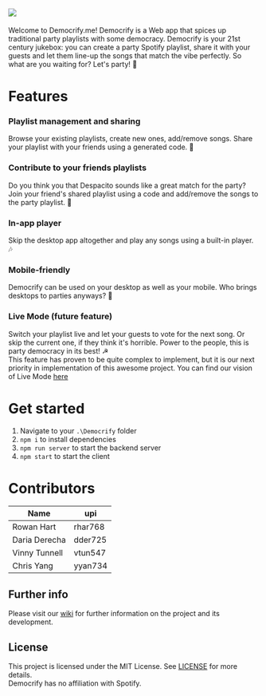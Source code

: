 # ![](https://user-images.githubusercontent.com/42598015/82440559-a63c0000-9af0-11ea-9d9c-cb2c6516ff81.png)
Welcome to Democrify.me!
Democrify is a Web app that spices up traditional party playlists with some democracy. 
Democrify is your 21st century jukebox: you can create a party Spotify playlist, share it with your guests and let them line-up the songs that match the vibe perfectly.
So what are you waiting for? Let's party! 🎉

# Features

### Playlist management and sharing
Browse your existing playlists, create new ones, add/remove songs. Share your playlist with your friends using a generated code. 🙏

### Contribute to your friends playlists
Do you think you that Despacito sounds like a great match for the party? Join your friend's shared playlist using a code and add/remove the songs to the party playlist. 🥳

### In-app player
Skip the desktop app altogether and play any songs using a built-in player. 🎶

### Mobile-friendly
Democrify can be used on your desktop as well as your mobile. Who brings desktops to parties anyways? 🤔

### Live Mode (future feature)
Switch your playlist live and let your guests to vote for the next song. Or skip the current one, if they think it's horrible. Power to the people, this is party democracy in its best! ☭   
This feature has proven to be quite complex to implement, but it is our next priority in implementation of this awesome project. You can find our vision of Live Mode [here](https://github.com/Sapphire-Snail/Democrify/wiki/Live-mode)   

# Get started
1. Navigate to your `.\Democrify` folder
2. `npm i` to install dependencies
3. `npm run server` to start the backend server
4. `npm start` to start the client 

# Contributors

|Name|upi|
|---|---|
|Rowan Hart|rhar768|
|Daria Derecha|dder725|
|Vinny Tunnell|vtun547|
|Chris Yang|yyan734|

## Further info
Please visit our [wiki](https://github.com/Sapphire-Snail/Democrify/wiki) for further information on the project and its development.

## License
This project is licensed under the MIT License. See [LICENSE](https://github.com/Sapphire-Snail/Democrify/blob/master/LICENSE) for more details.    
Democrify has no affiliation with Spotify.
